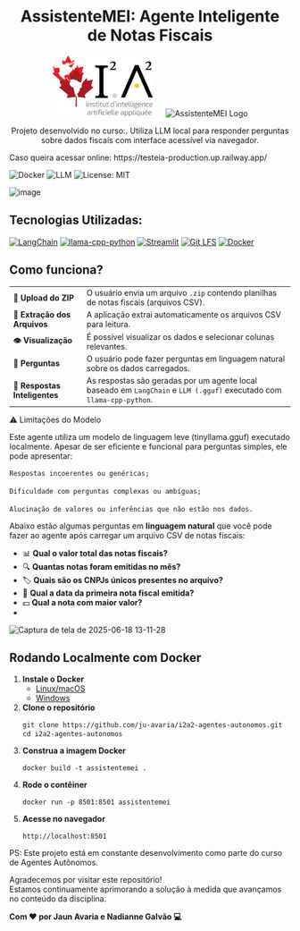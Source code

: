 <h1 align="center"> AssistenteMEI: Agente Inteligente de Notas Fiscais</h1>

<p align="center">
  <img src="imgs/logo_i2a2.png" alt="i2a2 Logo" width="180"/>
  &nbsp;&nbsp;&nbsp;&nbsp;
  <img src="imgs/LOGO.png" alt="AssistenteMEI Logo" width="110"/>
</p>


<p align="center">
  Projeto desenvolvido no curso:. Utiliza LLM local para responder perguntas sobre dados fiscais com interface acessível via navegador.
</p>
Caso queira acessar online: https://testeia-production.up.railway.app/

![Docker](https://img.shields.io/badge/docker-ready-blue)
![LLM](https://img.shields.io/badge/LLM-local-lightgrey)
![License: MIT](https://img.shields.io/badge/License-MIT-yellow.svg)


![image](https://github.com/user-attachments/assets/971dd4c8-2136-4643-a8fc-138baa80506c)

## Tecnologias Utilizadas: 

[![LangChain](https://img.shields.io/badge/LangChain-4B8BBE?style=for-the-badge&logo=python&logoColor=white)](https://www.langchain.com/)
[![llama-cpp-python](https://img.shields.io/badge/llama--cpp--python-FFB000?style=for-the-badge)](https://github.com/abetlen/llama-cpp-python)
[![Streamlit](https://img.shields.io/badge/Streamlit-FF4B4B?style=for-the-badge&logo=streamlit&logoColor=white)](https://streamlit.io/)
[![Git LFS](https://img.shields.io/badge/Git_LFS-F1502F?style=for-the-badge&logo=git&logoColor=white)](https://git-lfs.com/)
[![Docker](https://img.shields.io/badge/Docker-2496ED?style=for-the-badge&logo=docker&logoColor=white)](https://www.docker.com/)

## Como funciona? 


<table>
  <tr>
    <td><strong>📁 Upload do ZIP</strong></td>
    <td>O usuário envia um arquivo <code>.zip</code> contendo planilhas de notas fiscais (arquivos CSV).</td>
  </tr>
  <tr>
    <td><strong>📂 Extração dos Arquivos</strong></td>
    <td>A aplicação extrai automaticamente os arquivos CSV para leitura.</td>
  </tr>
  <tr>
    <td><strong>👁️ Visualização</strong></td>
    <td>É possível visualizar os dados e selecionar colunas relevantes.</td>
  </tr>
  <tr>
    <td><strong>🧠 Perguntas</strong></td>
    <td>O usuário pode fazer perguntas em linguagem natural sobre os dados carregados.</td>
  </tr>
  <tr>
    <td><strong>💬 Respostas Inteligentes</strong></td>
    <td>As respostas são geradas por um agente local baseado em <code>LangChain</code> e <code>LLM (.gguf)</code> executado com <code>llama-cpp-python</code>.</td>
  </tr>
</table>

⚠️ Limitações do Modelo

Este agente utiliza um modelo de linguagem leve (tinyllama.gguf) executado localmente. Apesar de ser eficiente e funcional para perguntas simples, ele pode apresentar:

    Respostas incoerentes ou genéricas;

    Dificuldade com perguntas complexas ou ambíguas;

    Alucinação de valores ou inferências que não estão nos dados.
    
Abaixo estão algumas perguntas em **linguagem natural** que você pode fazer ao agente após carregar um arquivo CSV de notas fiscais:

- 📊 **Qual o valor total das notas fiscais?**
- 🔍 **Quantas notas foram emitidas no mês?**
- 🏷️ **Quais são os CNPJs únicos presentes no arquivo?**
- 📅 **Qual a data da primeira nota fiscal emitida?**
- 💵 **Qual a nota com maior valor?**
- 
![Captura de tela de 2025-06-18 13-11-28](https://github.com/user-attachments/assets/14bbbd0e-4ad8-4dbd-85fd-78beb2813805)


<h2>Rodando Localmente com Docker</h2>

<ol>
  <li><strong>Instale o Docker</strong><br>
    <ul>
      <li><a href="https://docs.docker.com/engine/install/">Linux/macOS</a></li>
      <li><a href="https://docs.docker.com/desktop/install/windows-install/">Windows</a></li>
    </ul>
  </li>

  <li><strong>Clone o repositório</strong><br>
    <pre><code>git clone https://github.com/ju-avaria/i2a2-agentes-autonomos.git
cd i2a2-agentes-autonomos</code></pre>
  </li>

  <li><strong>Construa a imagem Docker</strong><br>
    <pre><code>docker build -t assistentemei .</code></pre>
  </li>

  <li><strong>Rode o contêiner</strong><br>
    <pre><code>docker run -p 8501:8501 assistentemei</code></pre>
  </li>

  <li><strong>Acesse no navegador</strong><br>
    <pre><code>http://localhost:8501</code></pre>
  </li>
</ol>

PS: Este projeto está em constante desenvolvimento como parte do curso de Agentes Autônomos.

Agradecemos por visitar este repositório!  
Estamos continuamente aprimorando a solução à medida que avançamos no conteúdo da disciplina.

<strong>Com ❤️ por Jaun Avaria e Nadianne Galvão  💻</strong>

